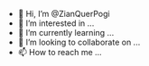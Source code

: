 - 👋 Hi, I’m @ZianQuerPogi
- 👀 I’m interested in ...
- 🌱 I’m currently learning ...
- 💞️ I’m looking to collaborate on ...
- 📫 How to reach me ...

<!---
ZianQuerPogi/ZianQuerPogi is a ✨ special ✨ repository because its `README.md` (this file) appears on your GitHub profile.
You can click the Preview link to take a look at your changes.
--->
